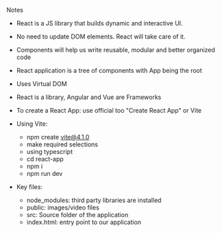 Notes

- React is a JS library that builds dynamic and interactive UI.
- No need to update DOM elements. React will take care of it.
- Components will help us write reusable, modular and better organized code
- React application is a tree of components with App being the root
- Uses Virtual DOM
- React is a library, Angular and Vue are Frameworks

- To create a React App: use official too "Create React App" or Vite
- Using Vite:
  - npm create vite@4.1.0
  - make required selections
  - using typescript
  - cd react-app
  - npm i
  - npm run dev
- Key files:

  - node_modules: third party libraries are installed
  - public: images/video files
  - src: Source folder of the application
  - index.html: entry point to our application <script> element
  - package.json: info about the project and its dependencies, dev dependencies
  - tsconfig.json: Typescript configuration file to tell the ts compiler how to compile our code to js

- Instead of using <div></div> to wrap into a single react element, use Fragment

- Shortcut:
  - cmd+shift+P -> wrap with abbr
  - cmd+shift+P -> format document
  - cmd+d: to select multiple similar words
  - Wrap the code with <> </> to let React know we have a Fragment
